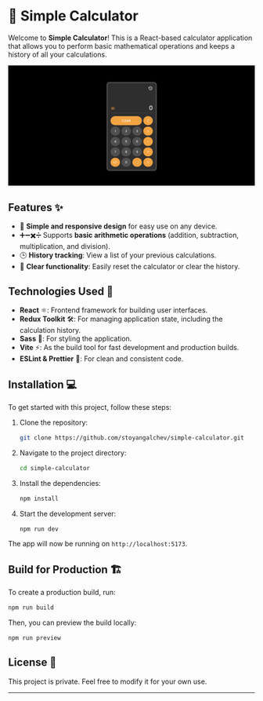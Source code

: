 # 🧮 Simple Calculator

Welcome to **Simple Calculator**! This is a React-based calculator application that allows you to perform basic mathematical operations and keeps a history of all your calculations. 

![📸](./Screenshot.png)

## Features ✨

- 📱 **Simple and responsive design** for easy use on any device.
- ➕➖✖️➗ Supports **basic arithmetic operations** (addition, subtraction, multiplication, and division).
- 🕒 **History tracking**: View a list of your previous calculations.
- 🔄 **Clear functionality**: Easily reset the calculator or clear the history.

## Technologies Used 🚀

- **React** ⚛️: Frontend framework for building user interfaces.
- **Redux Toolkit** 🛠️: For managing application state, including the calculation history.
- **Sass** 🎨: For styling the application.
- **Vite** ⚡: As the build tool for fast development and production builds.
- **ESLint & Prettier** 🧹: For clean and consistent code.

## Installation 💻

To get started with this project, follow these steps:

1. Clone the repository:
    ```bash
    git clone https://github.com/stoyangalchev/simple-calculator.git
    ```

2. Navigate to the project directory:
    ```bash
    cd simple-calculator
    ```

3. Install the dependencies:
    ```bash
    npm install
    ```

4. Start the development server:
    ```bash
    npm run dev
    ```

The app will now be running on `http://localhost:5173`.

## Build for Production 🏗️

To create a production build, run:

```bash
npm run build
```

Then, you can preview the build locally:

```bash
npm run preview
```

## License 📜

This project is private. Feel free to modify it for your own use.

---

